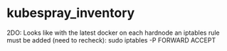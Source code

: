 # kubespray_inventory

2DO:
Looks like with the latest docker on each hardnode an iptables rule must be added (need to recheck):
sudo iptables -P FORWARD ACCEPT 
